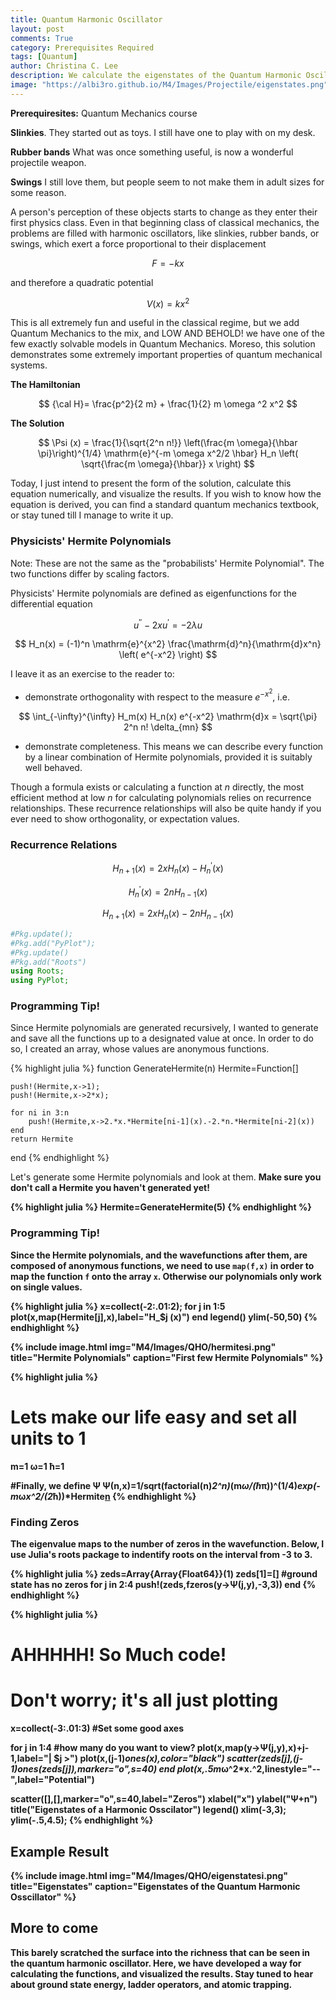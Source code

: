 ```yaml
---
title: Quantum Harmonic Oscillator
layout: post
comments: True
category: Prerequisites Required
tags: [Quantum]
author: Christina C. Lee
description: We calculate the eigenstates of the Quantum Harmonic Oscillator using JuliaLang's inbuilt Hermite polynomial functions.
image: "https://albi3ro.github.io/M4/Images/Projectile/eigenstates.png"
---
```

<b>Prerequiresites:</b> Quantum Mechanics course


<b>Slinkies</b>. They started out as toys.  I still have one to play with on my desk.

<b>Rubber bands</b> What was once something useful, is now a wonderful projectile weapon.

<b>Swings</b> I still love them, but people seem to not make them in adult sizes for some reason.

A person's perception of these objects starts to change as they enter their first physics class. Even in that beginning class of classical mechanics, the problems are filled with harmonic oscillators, like slinkies, rubber bands, or swings, which exert a force proportional to their displacement

$$
F=-kx
$$

and therefore a quadratic potential

$$
V(x)=k x^2
$$

This is all extremely fun and useful in the classical regime, but we add Quantum Mechanics to the mix, and LOW AND BEHOLD! we have one of the few exactly solvable models in Quantum Mechanics. Moreso, this solution demonstrates some extremely important properties of quantum mechanical systems.

<b>The Hamiltonian</b>

$$
    {\cal H}= \frac{p^2}{2 m} + \frac{1}{2} m \omega ^2 x^2
$$

<b> The Solution</b>

$$
    \Psi (x) = \frac{1}{\sqrt{2^n n!}} \left(\frac{m \omega}{\hbar \pi}\right)^{1/4} \mathrm{e}^{-m \omega x^2/2 \hbar}  H_n \left( \sqrt{\frac{m \omega}{\hbar}} x \right)
$$

Today, I just intend to present the form of the solution, calculate this equation numerically, and visualize the results.  If you wish to know how the equation is derived, you can find a standard quantum mechanics textbook, or stay tuned till I manage to write it up.

### Physicists' Hermite Polynomials
Note: These are not the same as the "probabilists' Hermite Polynomial". The two functions differ by scaling factors.

Physicists' Hermite polynomials are defined as eigenfunctions for the differential equation

$$
u^{\prime \prime}-2xu^{\prime} = -2 \lambda u
$$

$$
H_n(x) = (-1)^n \mathrm{e}^{x^2} \frac{\mathrm{d}^n}{\mathrm{d}x^n}
\left( e^{-x^2} \right)
$$



I leave it as an exercise to the reader to:

* demonstrate orthogonality with respect to the measure $e^{-x^2}$, i.e.

$$
\int_{-\infty}^{\infty} H_m(x) H_n(x) e^{-x^2} \mathrm{d}x = \sqrt{\pi} 2^n n! \delta_{mn}
$$

* demonstrate completeness.  This means we can describe every function by a linear combination of Hermite polynomials, provided it is suitably well behaved.


Though a formula exists or calculating a function at $n$ directly, the most efficient method at low $n$ for calculating polynomials relies on recurrence relationships.  These recurrence relationships will also be quite handy if you ever need to show orthogonality, or expectation values.

### Recurrence Relations

$$
H_{n+1}(x) = 2xH_n(x) - H^{\prime}_n(x)
$$

$$
H^{\prime}_n (x) = 2n H_{n-1}(x)
$$

$$
H_{n+1}(x) = 2x H_n(x) - 2n H_{n-1}(x)
$$


~~~julia
#Pkg.update();
#Pkg.add("PyPlot");
#Pkg.update()
#Pkg.add("Roots")
using Roots;
using PyPlot;
~~~

<div class="progtip">
<h3 color="black"> Programming Tip!</h3>
Since Hermite polynomials are generated recursively, I wanted to generate and save all the functions up to a designated value at once.  In order to do so, I created an array, whose values are anonymous functions.
</div>

{% highlight julia %}
function GenerateHermite(n)
    Hermite=Function[]

    push!(Hermite,x->1);
    push!(Hermite,x->2*x);

    for ni in 3:n
        push!(Hermite,x->2.*x.*Hermite[ni-1](x).-2.*n.*Hermite[ni-2](x))
    end
    return Hermite
end
{% endhighlight %}



Let's generate some Hermite polynomials and look at them.
<b> Make sure you don't call a Hermite you haven't generated yet!


{% highlight julia %}
Hermite=GenerateHermite(5)
{% endhighlight %}
<div class="progtip">
<h3 color="black">Programming Tip!</h3>
Since the Hermite polynomials, and the wavefunctions after them, are composed of anonymous functions, we need to use <code>map(f,x)</code> in order to map the function <code>f</code> onto the array <code>x</code>.  Otherwise our polynomials only work on single values.
</div>

{% highlight julia %}
x=collect(-2:.01:2);
for j in 1:5
    plot(x,map(Hermite[j],x),label="H_$j (x)")
end
legend()
ylim(-50,50)
{% endhighlight %}


{% include image.html img="M4/Images/QHO/hermitesi.png" title="Hermite Polynomials" caption="First few Hermite Polynomials" %}


{% highlight julia %}
# Lets make our life easy and set all units to 1
m=1
ω=1
ħ=1

#Finally, we define Ψ
Ψ(n,x)=1/sqrt(factorial(n)*2^n)*(m*ω/(ħ*π))^(1/4)*exp(-m*ω*x^2/(2*ħ))*Hermite[n](sqrt(m*ω/ħ)*x)
{% endhighlight %}



### Finding Zeros
The eigenvalue maps to the number of zeros in the wavefunction.  Below, I use Julia's roots package to indentify roots on the interval from -3 to 3.


{% highlight julia %}
zeds=Array{Array{Float64}}(1)
zeds[1]=[] #ground state has no zeros
for j in 2:4
    push!(zeds,fzeros(y->Ψ(j,y),-3,3))
end
{% endhighlight %}


{% highlight julia %}
# AHHHHH! So Much code!
# Don't worry; it's all just plotting
x=collect(-3:.01:3)  #Set some good axes

for j in 1:4    #how many do you want to view?
    plot(x,map(y->Ψ(j,y),x)+j-1,label="| $j >")
    plot(x,(j-1)*ones(x),color="black")
    scatter(zeds[j],(j-1)*ones(zeds[j]),marker="o",s=40)
end
plot(x,.5*m*ω^2*x.^2,linestyle="--",label="Potential")

scatter([],[],marker="o",s=40,label="Zeros")
xlabel("x")
ylabel("Ψ+n")
title("Eigenstates of a Harmonic Osscilator")
legend()
xlim(-3,3);
ylim(-.5,4.5);
{% endhighlight %}


## Example Result

{% include image.html img="M4/Images/QHO/eigenstatesi.png" title="Eigenstates" caption="Eigenstates of the Quantum Harmonic Osscillator" %}

## More to come
This barely scratched the surface into the richness that can be seen in the quantum harmonic oscillator.  Here, we have developed a way for calculating the functions, and visualized the results.  Stay tuned to hear about ground state energy, ladder operators, and atomic trapping.
